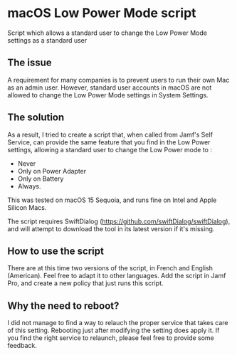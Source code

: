 # macOS Low Power Mode script
Script which allows a standard user to change the Low Power Mode settings as a standard user

## The issue
A requirement for many companies is to prevent users to run their own Mac as an admin user. However, standard user accounts in macOS are not allowed to change the Low Power Mode settings in System Settings.

## The solution
As a result, I tried to create a script that, when called from Jamf's Self Service, can provide the same feature that you find in the Low Power settings, allowing a standard user to change the Low Power mode to :
- Never
- Only on Power Adapter
- Only on Battery
- Always.

This was tested on macOS 15 Sequoia, and runs fine on Intel and Apple Silicon Macs.

The script requires SwiftDialog (https://github.com/swiftDialog/swiftDialog), and will attempt to download the tool in its latest version if it's missing.

## How to use the script

There are at this time two versions of the script, in French and English (American). Feel free to adapt it to other languages. Add the script in Jamf Pro, and create a new policy that just runs this script.

## Why the need to reboot?
I did not manage to find a way to relauch the proper service that takes care of this setting. Rebooting just after modifying the setting does apply it. If you find the right service to relaunch, please feel free to provide some feedback.
